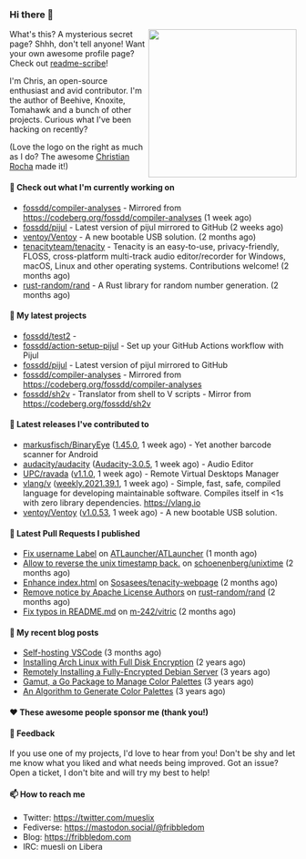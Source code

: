 ### Hi there 👋

<img align="right" src="https://raw.githubusercontent.com/muesli/muesli/master/assets/termenv.png" width="260">

What's this? A mysterious secret page? Shhh, don't tell anyone!
Want your own awesome profile page? Check out [readme-scribe](https://github.com/muesli/readme-scribe)!

I'm Chris, an open-source enthusiast and avid contributor. I'm the author of Beehive, Knoxite, Tomahawk and a bunch
of other projects. Curious what I've been hacking on recently?

(Love the logo on the right as much as I do? The awesome [Christian Rocha](https://github.com/meowgorithm/) made it!)

#### 👷 Check out what I'm currently working on

- [fossdd/compiler-analyses](https://github.com/fossdd/compiler-analyses) - Mirrored from https://codeberg.org/fossdd/compiler-analyses (1 week ago)
- [fossdd/pijul](https://github.com/fossdd/pijul) - Latest version of pijul mirrored to GitHub (2 weeks ago)
- [ventoy/Ventoy](https://github.com/ventoy/Ventoy) - A new bootable USB solution. (2 months ago)
- [tenacityteam/tenacity](https://github.com/tenacityteam/tenacity) - Tenacity is an easy-to-use, privacy-friendly, FLOSS, cross-platform multi-track audio editor/recorder for Windows, macOS, Linux and other operating systems. Contributions welcome! (2 months ago)
- [rust-random/rand](https://github.com/rust-random/rand) - A Rust library for random number generation. (2 months ago)

#### 🌱 My latest projects

- [fossdd/test2](https://github.com/fossdd/test2) - 
- [fossdd/action-setup-pijul](https://github.com/fossdd/action-setup-pijul) - Set up your GitHub Actions workflow with Pijul
- [fossdd/pijul](https://github.com/fossdd/pijul) - Latest version of pijul mirrored to GitHub
- [fossdd/compiler-analyses](https://github.com/fossdd/compiler-analyses) - Mirrored from https://codeberg.org/fossdd/compiler-analyses
- [fossdd/sh2v](https://github.com/fossdd/sh2v) - Translator from shell to V scripts - Mirror from https://codeberg.org/fossdd/sh2v

#### 🔭 Latest releases I've contributed to

- [markusfisch/BinaryEye](https://github.com/markusfisch/BinaryEye) ([1.45.0](https://github.com/markusfisch/BinaryEye/releases/tag/1.45.0), 1 week ago) - Yet another barcode scanner for Android
- [audacity/audacity](https://github.com/audacity/audacity) ([Audacity-3.0.5](https://github.com/audacity/audacity/releases/tag/Audacity-3.0.5), 1 week ago) - Audio Editor                                     
- [UPC/ravada](https://github.com/UPC/ravada) ([v1.1.0](https://github.com/UPC/ravada/releases/tag/v1.1.0), 1 week ago) - Remote Virtual Desktops Manager
- [vlang/v](https://github.com/vlang/v) ([weekly.2021.39.1](https://github.com/vlang/v/releases/tag/weekly.2021.39.1), 1 week ago) - Simple, fast, safe, compiled language for developing maintainable software. Compiles itself in &lt;1s with zero library dependencies. https://vlang.io
- [ventoy/Ventoy](https://github.com/ventoy/Ventoy) ([v1.0.53](https://github.com/ventoy/Ventoy/releases/tag/v1.0.53), 1 week ago) - A new bootable USB solution.

#### 🔨 Latest Pull Requests I published

- [Fix username Label](https://github.com/ATLauncher/ATLauncher/pull/500) on [ATLauncher/ATLauncher](https://github.com/ATLauncher/ATLauncher) (1 month ago)
- [Allow to reverse the unix timestamp back.](https://github.com/schoenenberg/unixtime/pull/4) on [schoenenberg/unixtime](https://github.com/schoenenberg/unixtime) (2 months ago)
- [Enhance index.html](https://github.com/Sosasees/tenacity-webpage/pull/1) on [Sosasees/tenacity-webpage](https://github.com/Sosasees/tenacity-webpage) (2 months ago)
- [Remove notice by Apache License Authors](https://github.com/rust-random/rand/pull/1151) on [rust-random/rand](https://github.com/rust-random/rand) (2 months ago)
- [Fix typos in README.md](https://github.com/m-242/vitric/pull/1) on [m-242/vitric](https://github.com/m-242/vitric) (2 months ago)

#### 📜 My recent blog posts

- [Self-hosting VSCode](https://fribbledom.com/posts/selfhosting-vscode/) (3 months ago)
- [Installing Arch Linux with Full Disk Encryption](https://fribbledom.com/posts/encrypted-arch-install/) (2 years ago)
- [Remotely Installing a Fully-Encrypted Debian Server](https://fribbledom.com/posts/encrypted-remote-debian-install/) (3 years ago)
- [Gamut, a Go Package to Manage Color Palettes](https://fribbledom.com/posts/gamut-package-to-handle-color-palettes/) (3 years ago)
- [An Algorithm to Generate Color Palettes](https://fribbledom.com/posts/an-algorithm-to-generate-color-palettes/) (3 years ago)

#### ❤️ These awesome people sponsor me (thank you!)


#### 💬 Feedback

If you use one of my projects, I'd love to hear from you! Don't be shy and let me know what you liked
and what needs being improved. Got an issue? Open a ticket, I don't bite and will try my best to help!

#### 📫 How to reach me

- Twitter: https://twitter.com/mueslix
- Fediverse: https://mastodon.social/@fribbledom
- Blog: https://fribbledom.com
- IRC: muesli on Libera
